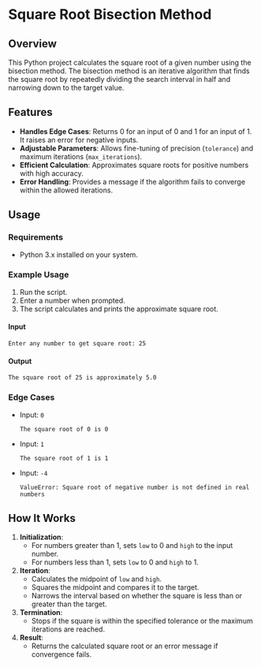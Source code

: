 # Square Root Bisection Method

## Overview
This Python project calculates the square root of a given number using the bisection method. The bisection method is an iterative algorithm that finds the square root by repeatedly dividing the search interval in half and narrowing down to the target value.

## Features
- **Handles Edge Cases**: Returns 0 for an input of 0 and 1 for an input of 1. It raises an error for negative inputs.
- **Adjustable Parameters**: Allows fine-tuning of precision (`tolerance`) and maximum iterations (`max_iterations`).
- **Efficient Calculation**: Approximates square roots for positive numbers with high accuracy.
- **Error Handling**: Provides a message if the algorithm fails to converge within the allowed iterations.

## Usage
### Requirements
- Python 3.x installed on your system.

### Example Usage
1. Run the script.
2. Enter a number when prompted.
3. The script calculates and prints the approximate square root.

#### Input
```text
Enter any number to get square root: 25
```

#### Output
```text
The square root of 25 is approximately 5.0
```

### Edge Cases
- Input: `0`
  ```text
  The square root of 0 is 0
  ```
- Input: `1`
  ```text
  The square root of 1 is 1
  ```
- Input: `-4`
  ```text
  ValueError: Square root of negative number is not defined in real numbers
  ```

## How It Works
1. **Initialization**:
   - For numbers greater than 1, sets `low` to 0 and `high` to the input number.
   - For numbers less than 1, sets `low` to 0 and `high` to 1.
2. **Iteration**:
   - Calculates the midpoint of `low` and `high`.
   - Squares the midpoint and compares it to the target.
   - Narrows the interval based on whether the square is less than or greater than the target.
3. **Termination**:
   - Stops if the square is within the specified tolerance or the maximum iterations are reached.
4. **Result**:
   - Returns the calculated square root or an error message if convergence fails.

